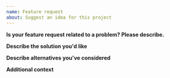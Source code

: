 ```yaml
---
name: Feature request
about: Suggest an idea for this project
---
```


**Is your feature request related to a problem? Please describe.**

**Describe the solution you'd like**

**Describe alternatives you've considered**

**Additional context**
